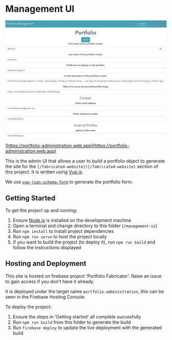 # Management UI

![preview](/.project/assets/admin_08_06_19.png)

[https://portfolio-administration.web.app](https://portfolio-administration.web.app)

This is the admin UI that allows a user to build a portfolio object to generate the site for the `[/fabricated-website]([/fabricated-website)` section of this project. It is written using [Vue.js](https://vuejs.org/).

We use [`vue-json-schema-form`](https://www.npmjs.com/package/vue-json-schema-form) to generate the portfolio form.


## Getting Started
To get the project up and running:

1. Ensure [Node.js](https://nodejs.org) is installed on the development machine
2. Open a terminal and change directory to this folder (`/management-ui`)
3. Run `npm install` to install project dependencies
4. Run `npm run serve` to host the project locally
5. If you want to build the project (to deploy it), run `npm run build` and follow the instructions displayed


## Hosting and Deployment
This site is hosted on firebase project 'Portfolio Fabricator'. Raise an issue to gain access if you don't have it already.

It is deployed under the target name `portfolio-administration`, this can be seen in the Firebase Hosting Console.

To deploy the project:
1. Ensure the steps in 'Getting started' all complete succesfully
2. Run `npm run build` from this folder to generate the build
3. Run `firebase deploy` to update the live deployment with the generated build
